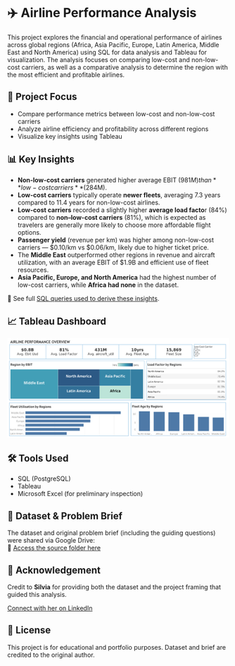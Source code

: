 # ✈️ Airline Performance Analysis

This project explores the financial and operational performance of airlines across global regions (Africa, Asia Pacific, Europe, Latin America, Middle East and North America) using SQL for data analysis and Tableau for visualization. The analysis focuses on comparing low-cost and non-low-cost carriers, as well as a comparative analysis to determine the region with the most efficient and profitable airlines.

## 🎯 Project Focus

- Compare performance metrics between low-cost and non-low-cost carriers  
- Analyze airline efficiency and profitability across different regions  
- Visualize key insights using Tableau

## 📊 Key Insights

- **Non-low-cost carriers** generated higher average EBIT ($981M) than **low-cost carriers** ($284M).  
- **Low-cost carriers** typically operate **newer fleets**, averaging 7.3 years compared to 11.4 years for non-low-cost airlines.
- **Low-cost carriers** recorded a slightly higher **average load facto**r (84%) compared to **non–low-cost carriers** (81%), which is expected as travelers are generally more likely to choose more affordable flight options.
- **Passenger yield** (revenue per km) was higher among non-low-cost carriers — $0.10/km vs $0.06/km, likely due to higher ticket price.  
- The **Middle East** outperformed other regions in revenue and aircraft utilization, with an average EBIT of $1.9B and efficient use of fleet resources.  
- **Asia Pacific, Europe, and North America** had the highest number of low-cost carriers, while **Africa had none** in the dataset.

📄 See full [SQL queries used to derive these insights](https://github.com/rwejoye/airline-performance-analysis/blob/main/airline_performance_analysis.sql).

## 📈 Tableau Dashboard

[![Airline Dashboard Preview](airline_perf_dashboard.png)](https://public.tableau.com/app/profile/richmond.wejoye/viz/AirlinePerformanceOverview/ExecutiveSummary)

## 🛠️ Tools Used

- SQL (PostgreSQL)  
- Tableau  
- Microsoft Excel (for preliminary inspection)

## 📂 Dataset & Problem Brief

The dataset and original problem brief (including the guiding questions) were shared via Google Drive:  
🔗 [Access the source folder here](https://drive.google.com/drive/folders/1Rj4EFaMmmaAJqvD_fx-w8_juQbuyRx1I)

## 🙏 Acknowledgement

Credit to **Silvia** for providing both the dataset and the project framing that guided this analysis.  

[Connect with her on LinkedIn](https://www.linkedin.com/in/silvia-wutche/)

## 📜 License

This project is for educational and portfolio purposes. Dataset and brief are credited to the original author.
